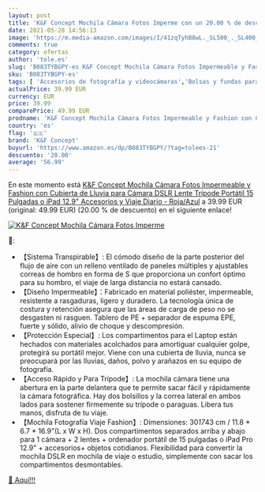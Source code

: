 ```yaml
---
layout: post
title: 'K&F Concept Mochila Cámara Fotos Imperme con un 20.00 % de descuento'
date: 2021-05-28 14:56:13
image: 'https://m.media-amazon.com/images/I/41zqTyhB8wL._SL500_._SL400_.jpg'
comments: true
category: ofertas
author: 'tole.es'
slug: 'B083TYBGPY-es K&F Concept Mochila Cámara Fotos Impermeable y Fashion con...'
sku: 'B083TYBGPY-es'
tags: [ 'Accesorios de fotografía y videocámaras','Bolsas y fundas para cámaras,  videocámaras y prismáticos','Electrónica','Fotografía y videocámaras','Mochilas para cámaras','ipad','k&f concept', ]
actualPrice: 39.99 EUR
currency: EUR
price: 39.99
comparePrice: 49.99 EUR
prodname: 'K&F Concept Mochila Cámara Fotos Impermeable y Fashion con Cubierta de Lluvia para Cámara DSLR  Lente  Trípode  Portátil 15 Pulgadas o iPad 12.9"  Accesorios y Viaje Diario - Roja/Azul'
country: 'es'
flag: '🇪🇸'
brand: 'K&F Concept'
buyurl: 'https://www.amazon.es/dp/B083TYBGPY/?tag=tolees-21'
descuento: '20.00'
average: '56.99'
---
```


En este momento está [K&F Concept Mochila Cámara Fotos Impermeable y Fashion con Cubierta de Lluvia para Cámara DSLR  Lente  Trípode  Portátil 15 Pulgadas o iPad 12.9"  Accesorios y Viaje Diario - Roja/Azul](https://www.amazon.es/dp/B083TYBGPY/?tag=tolees-21) a 39.99 EUR (original: 49.99 EUR) (20.00 %  de descuento) en el siguiente enlace!

[![K&F Concept Mochila Cámara Fotos Imperme](https://m.media-amazon.com/images/I/41zqTyhB8wL._SL500_._SL400_.jpg)](https://www.amazon.es/dp/B083TYBGPY/?tag=tolees-21)

🔎:

- 【Sistema Transpirable】: El cómodo diseño de la parte posterior del flujo de aire con un relleno ventilado de paneles múltiples y ajustables correas de hombro en forma de S que proporciona un confort óptimo para su hombro, el viaje de larga distancia no estará cansado.
- 【Diseño Impermeable】：Fabricado en material poliéster, impermeable, resistente a rasgaduras, ligero y duradero. La tecnología única de costura y retención asegura que las áreas de carga de peso no se desgasten ni rasguen. Tablero de PE + separador de espuma EPE, fuerte y sólido, alivio de choque y descompresión.
- 【Protección Especial】: Los compartimentos para el Laptop están hechados con materiales acolchados para amortiguar cualquier golpe, protegirá su portátil mejor. Viene con una cubierta de lluvia, nunca se preocupará por las lluvias, daños, polvo y arañazos en su equipo de fotografía.
- 【Acceso Rápido y Para Trípode】: La mochila cámara tiene una abertura en la parte delantera que te permite sacar fácil y rápidamente la cámara fotográfica. Hay dos bolsillos y la correa lateral en ambos lados para sostener firmemente su trípode o paraguas. Libera tus manos, disfruta de tu viaje.
- 【Mochila Fotografía Viaje Fashion】: Dimensiones: 30*17*43 cm / 11.8 * 6.7 * 16.9"(L x W x H). Dos compartimentos separados arriba y abajo para 1 cámara + 2 lentes + ordenador portátil de 15 pulgadas o iPad Pro 12.9" + accesorios+ objetos cotidianos. Flexibilidad para convertir la mochila DSLR en mochila de viaje o estudio, simplemente con sacar los compartimentos desmontables.

[🛒 Aquí!!!](https://www.amazon.es/dp/B083TYBGPY/?tag=tolees-21)
